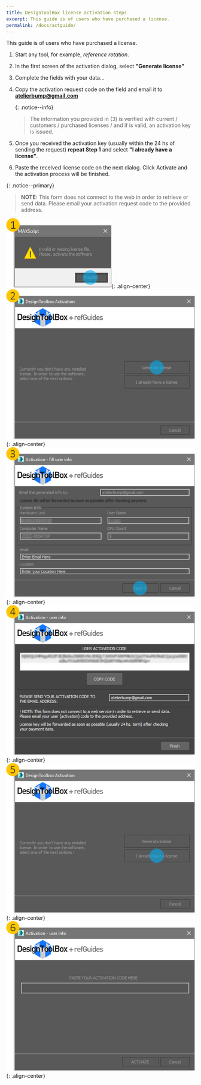 ```yaml
---
title: DesignToolBox license activation steps
excerpt: This guide is of users who have purchased a license.
permalink: /docs/actguide/
---
```


This guide is of users who have purchased a license.

1. Start any tool, for example, *reference rotation*.
2. In the first screen of the activation dialog, select **"Generate license"**
3. Complete the fields with your data...
4. Copy the activation request code on the field and email it to **[atelierbump@gmail.com](mailto:atelierbump@gmail.com)**

    {: .notice--info}
    > The information you provided in (3) is verified with current / customers / purchased licenses / and if is valid, an activation key is issued.

5. Once you received the activation key (usually within the 24 hs of sending the request) **repeat Step 1** and select **"I already have a license"**.
6. Paste the received license code on the next dialog. Click Activate and the activation process will be finished.

{: .notice--primary}
>**NOTE:** This form does not connect to the web in order to retrieve or send data. Please email your activation request code to the provided address.

![act_step_1](/assets/images/act/step1.png){: .align-center}
![act_step_2](/assets/images/act/step2.png){: .align-center}
![act_step_3](/assets/images/act/step3.png){: .align-center}
![act_step_4](/assets/images/act/step4.png){: .align-center}
![act_step_5](/assets/images/act/step5.png){: .align-center}
![act_step_6](/assets/images/act/step6.png){: .align-center}